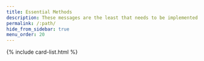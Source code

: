 ```yaml
---
title: Essential Methods
description: These messages are the least that needs to be implemented.
permalink: /:path/
hide_from_sidebar: true
menu_order: 20
---
```


{% include card-list.html %}
